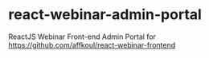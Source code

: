 # react-webinar-admin-portal
ReactJS Webinar Front-end Admin Portal for https://github.com/affkoul/react-webinar-frontend
